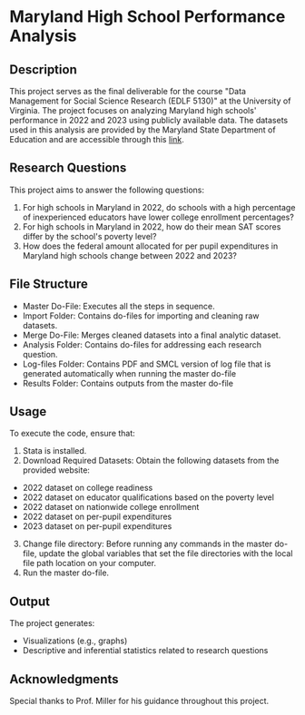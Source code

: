# Maryland High School Performance Analysis

## Description
This project serves as the final deliverable for the course "Data Management for Social Science Research (EDLF 5130)" at the University of Virginia. The project focuses on analyzing Maryland high schools' performance in 2022 and 2023 using publicly available data. 
The datasets used in this analysis are provided by the Maryland State Department of Education and are accessible through this [link](https://reportcard.msde.maryland.gov/Graphs/#/DataDownloads/datadownload/3/17/6/99/XXXX/2024).
## Research Questions
This project aims to answer the following questions:
1) For high schools in Maryland in 2022, do schools with a high percentage of inexperienced educators have lower college enrollment percentages?
2) For high schools in Maryland in 2022, how do their mean SAT scores differ by the school's poverty level?
3) How does the federal amount allocated for per pupil expenditures in Maryland high schools change between 2022 and 2023?
## File Structure
- Master Do-File: Executes all the steps in sequence.
- Import Folder: Contains do-files for importing and cleaning raw datasets.
-	Merge Do-File: Merges cleaned datasets into a final analytic dataset.
-	Analysis Folder: Contains do-files for addressing each research question.
-	Log-files Folder: Contains PDF and SMCL version of log file that is generated automatically when running the master do-file
-	Results Folder: Contains outputs from the master do-file
## Usage
To execute the code, ensure that:
1) Stata is installed.
2) Download Required Datasets: Obtain the following datasets from the provided website:
- 2022 dataset on college readiness
- 2022 dataset on educator qualifications based on the poverty level
- 2022 dataset on nationwide college enrollment
- 2022 dataset on per-pupil expenditures
- 2023 dataset on per-pupil expenditures
3) Change file directory: Before running any commands in the master do-file, update the global variables that set the file directories with the local file path location on your computer.
4) Run the master do-file.
## Output
The project generates:
-	Visualizations (e.g., graphs)
-	Descriptive and inferential statistics related to research questions
## Acknowledgments
Special thanks to Prof. Miller for his guidance throughout this project.
